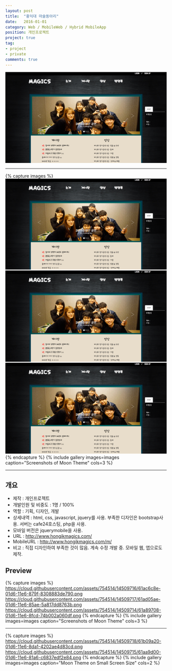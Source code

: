 ```yaml
---
layout: post
title:  "홍익대 마술동아리"
date:   2016-01-01
category: Web / MobileWeb / Hybrid MobileApp
position: 개인프로젝트
project: true
tag:
- project
- private
comments: true
---
```


![Homepage Img](../assets/img/project/hongikmagics1.png)

---

{% capture images %}
![asd](../assets/img/project/hongikmagics1.png)
![qwe](../assets/img/project/hongikmagics1.png)
![zxc](../assets/img/project/hongikmagics1.png)
{% endcapture %}
{% include gallery images=images caption="Screenshots of Moon Theme" cols=3 %}

---

## 개요
* 제작 : 개인프로젝트
* 개발인원 및 비중도 : 1명 / 100%
* 역할 : 기획, 디자인, 개발
* 상세내역 : html, css, javascript, jquery를 사용. 부족한 디자인은 bootstrap사용. 서버는 cafe24호스팅, php을 사용.
* 모바일 버전은 jquerymobile을 사용.
* URL : http://www.hongikmagics.com/
* MobileURL : http://www.hongikmagics.com/m/
* 비고 : 직접 디자인하여 부족한 것이 많음. 계속 수정 개발 중. 모바일 웹, 앱으로도 제작.

## Preview

{% capture images %}
	https://cloud.githubusercontent.com/assets/754514/14509716/61ac6c8e-01d6-11e6-879f-8308883de790.png
	https://cloud.githubusercontent.com/assets/754514/14509717/61ad05ae-01d6-11e6-85ae-5a817dd8763b.png
	https://cloud.githubusercontent.com/assets/754514/14509714/61a89708-01d6-11e6-8fcd-74b002a060df.png
{% endcapture %}
{% include gallery images=images caption="Screenshots of Moon Theme" cols=3 %}

---

{% capture images %}
	https://cloud.githubusercontent.com/assets/754514/14509718/61b09a20-01d6-11e6-8da1-4202ae4d83cd.png
	https://cloud.githubusercontent.com/assets/754514/14509715/61aa9d00-01d6-11e6-81a6-c6837edf2e84.png
{% endcapture %}
{% include gallery images=images caption="Moon Theme on Small Screen Size" cols=2 %}
